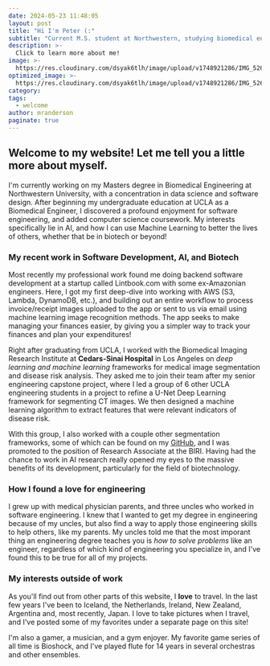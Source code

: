```yaml
---
date: 2024-05-23 11:48:05
layout: post
title: "Hi I'm Peter (:"
subtitle: "Current M.S. student at Northwestern, studying biomedical engineering, data science, and software design"
description: >- 
  Click to learn more about me!
image: >-
  https://res.cloudinary.com/dsyak6tlh/image/upload/v1748921286/IMG_5260_ieci6f.jpg
optimized_image: >- 
  https://res.cloudinary.com/dsyak6tlh/image/upload/v1748921286/IMG_5260_ieci6f.jpg
category: 
tags:
  - welcome
author: mranderson
paginate: true
---
```

## Welcome to my website! Let me tell you a little more about myself.

I'm currently working on my Masters degree in Biomedical Engineering at Northwestern University, with a concentration in data science and software design. After beginning my undergraduate education at UCLA as a Biomedical Engineer, I discovered a profound enjoyment for software engineering, and added computer science coursework. My interests specifically lie in AI, and how I can use Machine Learning to better the lives of others, whether that be in biotech or beyond!

### My recent work in Software Development, AI, and Biotech

Most recently my professional work found me doing backend software development at a startup called Lintbook.com with some ex-Amazonian engineers. Here, I got my first deep-dive into working with AWS (S3, Lambda, DynamoDB, etc.), and building out an entire workflow to process invoice/receipt images uploaded to the app or sent to us via email using machine learning image recognition methods. The app seeks to make managing your finances easier, by giving you a simpler way to track your finances and plan your expenditures!

Right after graduating from UCLA, I worked with the Biomedical Imaging Research Institute at <strong>Cedars-Sinai Hospital</strong> in Los Angeles on <em>deep learning and machine learning</em> frameworks for medical image segmentation and disease risk analysis. They asked me to join their team after my senior engineering capstone project, where I led a group of 6 other UCLA engineering students in a project to refine a U-Net Deep Learning framework for segmenting CT images. We then designed a machine learning algorithm to extract features that were relevant indicators of disease risk. 

With this group, I also worked with a couple other segmentation frameworks, some of which can be found on my <a href="https://github.com/peter3marsh">GitHub</a>, and I was promoted to the position of Research Associate at the BIRI. Having had the chance to work in AI research really opened my eyes to the massive benefits of its development, particularly for the field of biotechnology.

### How I found a love for engineering

I grew up with medical physician parents, and three uncles who worked in software engineering. I knew that I wanted to get my degree in engineering because of my uncles, but also find a way to apply those engineering skills to help others, like my parents. My uncles told me that the most imporant thing an engineering degree teaches you is <em>how to solve problems</em> like an engineer, regardless of which kind of engineering you specialize in, and I've found this to be true for all of my projects.

### My interests outside of work

As you'll find out from other parts of this website, I <strong>love</strong> to travel. In the last few years I've been to Iceland, the Netherlands, Ireland, New Zealand, Argentina and, most recently, Japan. I love to take pictures when I travel, and I've posted some of my favorites under a separate page on this site!

I'm also a gamer, a musician, and a gym enjoyer. My favorite game series of all time is Bioshock, and I've played flute for 14 years in several orchestras and other ensembles.